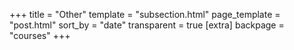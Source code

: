 +++
title = "Other"
template = "subsection.html"
page_template = "post.html"
sort_by = "date"
transparent = true
[extra]
backpage = "courses"
+++

